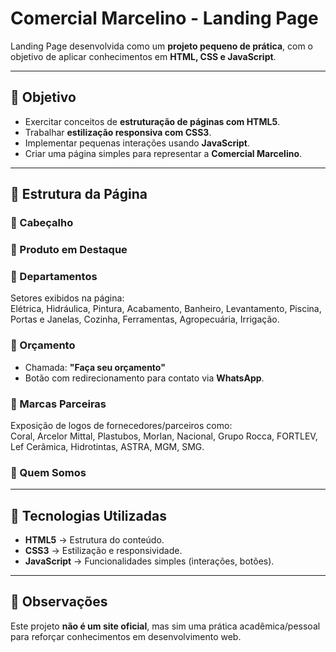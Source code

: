 # Comercial Marcelino - Landing Page

Landing Page desenvolvida como um **projeto pequeno de prática**, com o objetivo de aplicar conhecimentos em **HTML, CSS e JavaScript**.

---

## 🎯 Objetivo
- Exercitar conceitos de **estruturação de páginas com HTML5**.  
- Trabalhar **estilização responsiva com CSS3**.  
- Implementar pequenas interações usando **JavaScript**.  
- Criar uma página simples para representar a **Comercial Marcelino**.  

---

## 📑 Estrutura da Página

### 🔹 Cabeçalho
### 🔹 Produto em Destaque
### 🔹 Departamentos
Setores exibidos na página:  
Elétrica, Hidráulica, Pintura, Acabamento, Banheiro, Levantamento, Piscina, Portas e Janelas, Cozinha, Ferramentas, Agropecuária, Irrigação.  
### 🔹 Orçamento
- Chamada: **"Faça seu orçamento"**  
- Botão com redirecionamento para contato via **WhatsApp**.  
### 🔹 Marcas Parceiras
Exposição de logos de fornecedores/parceiros como:  
Coral, Arcelor Mittal, Plastubos, Morlan, Nacional, Grupo Rocca, FORTLEV, Lef Cerâmica, Hidrotintas, ASTRA, MGM, SMG.  
### 🔹 Quem Somos
---
## 🚀 Tecnologias Utilizadas
- **HTML5** → Estrutura do conteúdo.  
- **CSS3** → Estilização e responsividade.  
- **JavaScript** → Funcionalidades simples (interações, botões).  

---

## 📌 Observações
Este projeto **não é um site oficial**, mas sim uma prática acadêmica/pessoal para reforçar conhecimentos em desenvolvimento web.  

